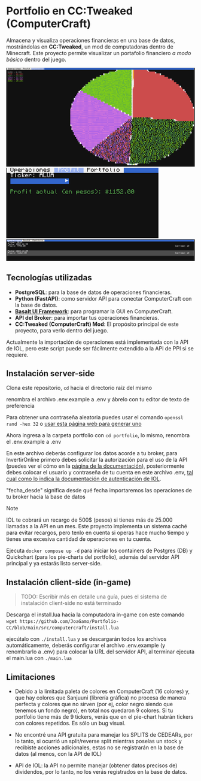 # Portfolio en CC:Tweaked (ComputerCraft)

Almacena y visualiza operaciones financieras en una base de datos, mostrándolas en **CC:Tweaked**, un mod de computadoras dentro de Minecraft. Este proyecto permite visualizar un portafolio financiero *a modo básico* dentro del juego.

![Vista del Portfolio + Piechart](images/Muestra1.png)
![Profit por ticker](images/Muestra2.1.png)
![Vista de operaciones por ticker](images/Muestra3.1.png)

## Tecnologías utilizadas

- **PostgreSQL**: para la base de datos de operaciones financieras.
- **Python (FastAPI)**: como servidor API para conectar ComputerCraft con la base de datos.
- [**Basalt UI Framework**](https://github.com/Pyroxenium/Basalt): para programar la GUI en ComputerCraft.
- **API del Broker**: para importar tus operaciones financieras.
- **CC:Tweaked (ComputerCraft) Mod**: El propósito principal de este proyecto, para verlo dentro del juego.

Actualmente la importación de operaciones está implementada con la API de IOL, pero este script puede ser fácilmente extendido a la API de PPI si se requiere.

## Instalación server-side

Clona este repositorio, `cd` hacia el directorio raíz del mismo

renombra el archivo .env.example a .env y ábrelo con tu editor de texto de preferencia

Para obtener una contraseña aleatoria puedes usar el comando `openssl rand -hex 32` o [usar esta página web para generar uno](https://codebeautify.org/generate-random-hexadecimal-numbers)

Ahora ingresa a la carpeta portfolio con `cd portfolio`, lo mismo, renombra el .env.example a .env

En este archivo deberás configurar los datos acorde a tu broker, para InvertirOnline primero debes solicitar la autorización para el uso de la API (puedes ver el cómo en la [página de la documentación](https://api.invertironline.com/)), posteriormente debes colocar el usuario y contraseña de tu cuenta en este archivo .env, [tal cual como lo indica la documentación de autenticación de IOL](https://api.invertironline.com/).

"fecha_desde" significa desde qué fecha importaremos las operaciones de tu broker hacia la base de datos

> [!NOTE]
> IOL te cobrará un recargo de 500$ (pesos) si tienes más de 25.000 llamadas a la API en un mes. Este proyecto implementa un sistema caché para evitar recargos, pero tenlo en cuenta si operas hace mucho tiempo y tienes una excesiva cantidad de operaciones en tu cuenta.

Ejecuta `docker compose up -d` para iniciar los containers de Postgres (DB) y Quickchart (para los pie-charts del portfolio), además del servidor API principal y ya estarás listo server-side.

## Instalación client-side (in-game)

> TODO: Escribir más en detalle una guía, pues el sistema de instalación client-side no está terminado

Descarga el install.lua hacia la computadora in-game con este comando
`wget https://github.com/JoaGamo/Portfolio-CC/blob/main/src/computercraft/install.lua`

ejecútalo con `./install.lua` y se descargarán todos los archivos automáticamente, deberás configurar el archivo .env.example (y renombrarlo a .env) para colocar la URL del servidor API, al terminar ejecuta el main.lua con `./main.lua`

## Limitaciones

- Debido a la limitada paleta de colores en ComputerCraft (16 colores) y, que hay colores que Sanjuuni (librería gráfica) no procesa de manera perfecta y colores que no sirven (por ej, color negro siendo que tenemos un fondo negro), en total nos quedaron 9 colores. Si tu portfolio tiene más de 9 tickers, verás que en el pie-chart habrán tickers con colores repetidos. Es sólo un bug visual.

- No encontré una API gratuita para manejar los SPLITS de CEDEARs, por lo tanto, si ocurrió un split/reverse split mientras poseías un stock y recibiste acciones adicionales, estas no se registrarán en la base de datos (al menos, con la API de IOL)

- API de IOL: la API no permite manejar (obtener datos precisos de) dividendos, por lo tanto, no los verás registrados en la base de datos.

